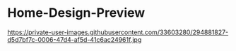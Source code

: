 # Home-Design-Preview

https://private-user-images.githubusercontent.com/33603280/294881827-d5d7bf7c-0006-47d4-af5d-41c6ac24961f.jpg
